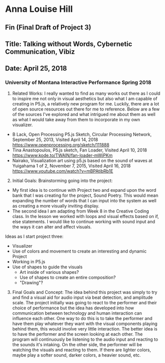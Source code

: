 # Anna Louise Hill
## Fin (Final Draft of Project 3)

## Title: Talking without Words, Cybernetic Communication, Vibiz
## Date: April 25, 2018
### University of Montana Interactive Performance Spring 2018

1. Related Works:
I really wanted to find as many works out there as I could to inspire me not only in visual aesthetics but also what I am capable of creating in P5.js, a relatively new program for me. Luckily, there are a lot of open source resources out there for me to reference. Below are a few of the sources I've explored and what intrigued me about them as well as what I would take away from them to incorporate in my own visualizer.

- B Lack, Open Processing P5.js Sketch, Circular Processing Network, September 25, 2013, Visited April 14, 2018
https://www.openprocessing.org/sketch/111888
- Tina Anastopoulos, P5.js sketch, Fan Loader, Visited April 10, 2018
https://www.kode.to/TWAIN/fan-loader-mWjPKm
- Nairako, Visualization art using p5.js based on the sound of waves at Yuigahama 1 of 2, November 7, 2015, Visited April 16, 2018
https://www.youtube.com/watch?v=mBPAtibRb1E

2. Initial Goals:
Brainstorming going into the project:
- My first idea is to continue with Project two and expand upon the word bank that I was creating for the project, Sound Poetry. This would mean expanding the number of words that I can input into the system as well as creating a more visually inviting display.
- The second idea I am adapting from Week 8 in the Creative Coding class. In the lesson we worked with loops and visual effects based on if, else statements. I would like to continue working with sound input and the ways it can alter and affect visuals.

Ideas as I start project three:
- Visualizer
- Use of colors and movement to create an interesting and dynamic Project
- Working in P5.js
- Use of shapes to guide the visuals
  - Art inside of various shapes?
  - Use of shapes to create an entire composition?
  - "Drawing"?

3. Final Goals and Concept:
The idea behind this project was simply to try and find a visual aid for audio input via beat detection, and amplitude scale. The project initially was going to react to the performer and their choice of performance but the idea has developed into how communication between technology and human interaction can influence each other. One way to do this is to take the performer and have them play whatever they want with the visual components playing behind them, this would involve very little interaction. The better idea is to have the performer and the screen looking at each other. The program will continuously be listening to the audio input and reacting to the sounds it's intaking. On the other side, the performer will be watching the visuals and reacting to them. If there are lighter colors, maybe play a softer sound, darker colors, a heavier sound, etc.
